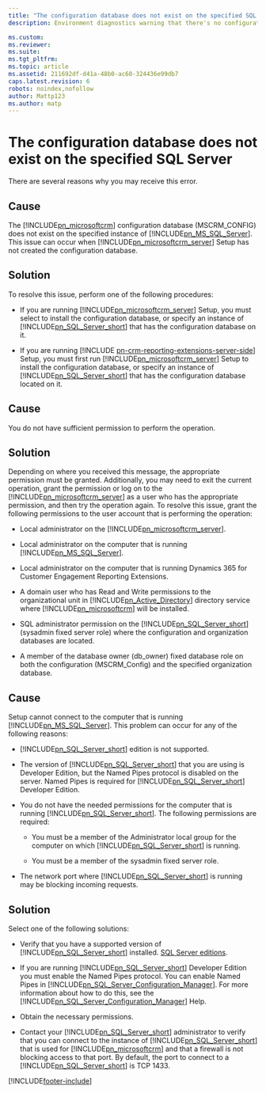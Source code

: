 ```yaml
---
title: "The configuration database does not exist on the specified SQL Server | Microsoft Docs"
description: Environment diagnostics warning that there's no configuration database.

ms.custom: 
ms.reviewer: 
ms.suite: 
ms.tgt_pltfrm: 
ms.topic: article
ms.assetid: 211692df-d41a-48b0-ac60-324436e99db7
caps.latest.revision: 6
robots: noindex,nofollow
author: Mattp123
ms.author: matp
---
```

# The configuration database does not exist on the specified SQL Server

There are several reasons why you may receive this error.

## Cause
  
 The [!INCLUDE[pn_microsoftcrm](../includes/pn-microsoftcrm.md)] configuration database (MSCRM_CONFIG) does not exist on the specified instance of [!INCLUDE[pn_MS_SQL_Server](../includes/pn-ms-sql-server.md)]. This issue can occur when [!INCLUDE[pn_microsoftcrm_server](../includes/pn-microsoftcrm-server.md)] Setup has not created the configuration database.  
  
## Solution
  
 To resolve this issue, perform one of the following procedures:  
  
-   If you are running [!INCLUDE[pn_microsoftcrm_server](../includes/pn-microsoftcrm-server.md)] Setup, you must select to install the configuration database, or specify an instance of [!INCLUDE[pn_SQL_Server_short](../includes/pn-sql-server-short.md)] that has the configuration database on it.  
  
-   If you are running [!INCLUDE [pn-crm-reporting-extensions-server-side](../includes/pn-crm-reporting-extensions-server-side.md)] Setup, you must first run [!INCLUDE[pn_microsoftcrm_server](../includes/pn-microsoftcrm-server.md)] Setup to install the configuration database, or specify an instance of [!INCLUDE[pn_SQL_Server_short](../includes/pn-sql-server-short.md)] that has the configuration database located on it.  
  
 ## Cause
  
 You do not have sufficient permission to perform the operation.  
  
 ## Solution
  
 Depending on where you received this message, the appropriate permission must be granted. Additionally, you may need to exit the current operation, grant the permission or log on to the [!INCLUDE[pn_microsoftcrm_server](../includes/pn-microsoftcrm-server.md)] as a user who has the appropriate permission, and then try the operation again. To resolve this issue, grant the following permissions to the user account that is performing the operation:  
  
-   Local administrator on the [!INCLUDE[pn_microsoftcrm_server](../includes/pn-microsoftcrm-server.md)].  
  
-   Local administrator on the computer that is running [!INCLUDE[pn_MS_SQL_Server](../includes/pn-ms-sql-server.md)].  
  
-   Local administrator on the computer that is running Dynamics 365 for Customer Engagement Reporting Extensions.  
  
-   A domain user who has Read and Write permissions to the organizational unit in [!INCLUDE[pn_Active_Directory](../includes/pn-active-directory.md)] directory service where [!INCLUDE[pn_microsoftcrm](../includes/pn-microsoftcrm.md)] will be installed.  
  
-   SQL administrator permission on the [!INCLUDE[pn_SQL_Server_short](../includes/pn-sql-server-short.md)] (sysadmin fixed server role) where the configuration and organization databases are located.  
  
-   A member of the database owner (db_owner) fixed database role on both the configuration (MSCRM_Config) and the specified organization database.  
  
 ## Cause
  
 Setup cannot connect to the computer that is running [!INCLUDE[pn_MS_SQL_Server](../includes/pn-ms-sql-server.md)]. This problem can occur for any of the following reasons:  
  
-   [!INCLUDE[pn_SQL_Server_short](../includes/pn-sql-server-short.md)] edition is not supported. 
  
-   The version of [!INCLUDE[pn_SQL_Server_short](../includes/pn-sql-server-short.md)] that you are using is Developer Edition, but the Named Pipes protocol is disabled on the server. Named Pipes is required for [!INCLUDE[pn_SQL_Server_short](../includes/pn-sql-server-short.md)] Developer Edition.  
  
-   You do not have the needed permissions for the computer that is running [!INCLUDE[pn_SQL_Server_short](../includes/pn-sql-server-short.md)]. The following permissions are required:  
  
    -   You must be a member of the Administrator local group for the computer on which [!INCLUDE[pn_SQL_Server_short](../includes/pn-sql-server-short.md)] is running.  
  
    -   You must be a member of the sysadmin fixed server role.  
  
-   The network port where [!INCLUDE[pn_SQL_Server_short](../includes/pn-sql-server-short.md)] is running may be blocking incoming requests.  
  
 ## Solution
  
 Select one of the following solutions:  
  
-   Verify that you have a supported version of [!INCLUDE[pn_SQL_Server_short](../includes/pn-sql-server-short.md)] installed. [SQL Server editions](../deploy/software-requirements-for-microsoft-dynamics-365-server.md#sql-server-editions).    
  
-   If you are running [!INCLUDE[pn_SQL_Server_short](../includes/pn-sql-server-short.md)] Developer Edition you must enable the Named Pipes protocol. You can enable Named Pipes in [!INCLUDE[pn_SQL_Server_Configuration_Manager](../includes/pn-sql-server-configuration-manager.md)]. For more information about how to do this, see the [!INCLUDE[pn_SQL_Server_Configuration_Manager](../includes/pn-sql-server-configuration-manager.md)] Help.  
  
-   Obtain the necessary permissions.  
  
-   Contact your [!INCLUDE[pn_SQL_Server_short](../includes/pn-sql-server-short.md)] administrator to verify that you can connect to the instance of [!INCLUDE[pn_SQL_Server_short](../includes/pn-sql-server-short.md)] that is used for [!INCLUDE[pn_microsoftcrm](../includes/pn-microsoftcrm.md)] and that a firewall is not blocking access to that port. By default, the port to connect to a [!INCLUDE[pn_SQL_Server_short](../includes/pn-sql-server-short.md)] is TCP 1433.



[!INCLUDE[footer-include](../../../includes/footer-banner.md)]